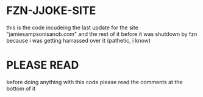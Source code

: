 # FZN-JJOKE-SITE

this is the code incudeing the last update for the site "jamiesampsonisanob.com" and the rest of it before it was shutdown by fzn because i was getting harrassed over it (pathetic, i know)

# PLEASE READ
before doing anything with this code please read the comments at the bottom of it
